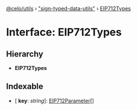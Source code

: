 [@celo/utils](../README.md) › ["sign-typed-data-utils"](../modules/_sign_typed_data_utils_.md) › [EIP712Types](_sign_typed_data_utils_.eip712types.md)

# Interface: EIP712Types

## Hierarchy

* **EIP712Types**

## Indexable

* \[ **key**: *string*\]: [EIP712Parameter](_sign_typed_data_utils_.eip712parameter.md)[]
